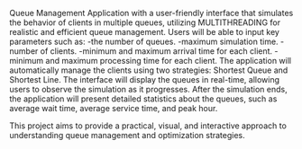  Queue Management Application with a user-friendly interface that simulates the behavior of clients in multiple queues, utilizing MULTITHREADING for realistic and efficient queue management. Users will be able to input key parameters such as:
-the number of queues.
-maximum simulation time.
-number of clients.
-minimum and maximum arrival time for each client.
-minimum and maximum processing time for each client.
  The application will automatically manage the clients using two strategies: Shortest Queue and Shortest Line.
  The interface will display the queues in real-time, allowing users to observe the simulation as it progresses. After the simulation ends, the application will present detailed statistics about the queues, such as average wait time, average service time, and peak hour.

  This project aims to provide a practical, visual, and interactive approach to understanding queue management and optimization strategies.
